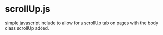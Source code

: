 scrollUp.js
===========

simple javascript include to allow for a scrollUp tab on pages with the body class scrollUp added.
